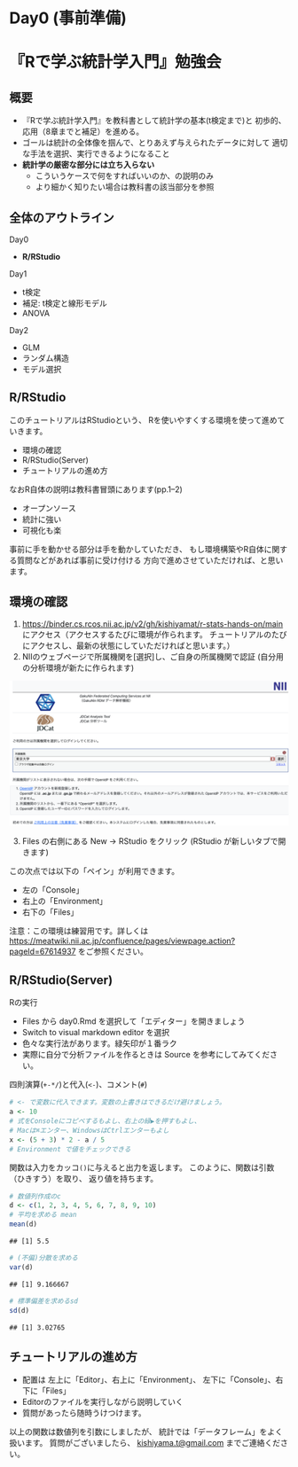 Day0 (事前準備)
================

# 『Rで学ぶ統計学入門』勉強会

## 概要

-   『Rで学ぶ統計学入門』を教科書として統計学の基本(t検定まで)と
    初歩的、応用（8章までと補足）を進める。
-   ゴールは統計の全体像を掴んで、とりあえず与えられたデータに対して
    適切な手法を選択、実行できるようになること
-   **統計学の厳密な部分には立ち入らない**
    -   こういうケースで何をすればいいのか、の説明のみ
    -   より細かく知りたい場合は教科書の該当部分を参照

## 全体のアウトライン

Day0

-   **R/RStudio**

Day1

-   t検定
-   補足: t検定と線形モデル
-   ANOVA

Day2

-   GLM
-   ランダム構造
-   モデル選択

## R/RStudio

このチュートリアルはRStudioという、
Rを使いやすくする環境を使って進めていきます。

-   環境の確認
-   R/RStudio(Server)
-   チュートリアルの進め方

なおR自体の説明は教科書冒頭にあります(pp.1–2)

-   オープンソース
-   統計に強い
-   可視化も楽

事前に手を動かせる部分は手を動かしていただき、
もし環境構築やR自体に関する質問などがあれば事前に受け付ける
方向で進めさせていただければ、と思います。

## 環境の確認

1.  <https://binder.cs.rcos.nii.ac.jp/v2/gh/kishiyamat/r-stats-hands-on/main>
    にアクセス（アクセスするたびに環境が作られます。
    チュートリアルのたびにアクセスし、最新の状態にしていただければと思います。）
2.  NIIのウェブページで所属機関を\[選択\]し、ご自身の所属機関で認証
    (自分用の分析環境が新たに作られます)

![figs](figs/nii.png)

3.  Files の右側にある New → RStudio をクリック (RStudio
    が新しいタブで開きます)

この次点では以下の「ペイン」が利用できます。

-   左の「Console」
-   右上の「Environment」
-   右下の「Files」

注意：この環境は練習用です。詳しくは
<https://meatwiki.nii.ac.jp/confluence/pages/viewpage.action?pageId=67614937>
をご参照ください。

## R/RStudio(Server)

Rの実行

-   Files から day0.Rmd を選択して「エディター」を開きましょう
-   Switch to visual markdown editor を選択
-   色々な実行法があります。緑矢印が１番ラク
-   実際に自分で分析ファイルを作るときは Source
    を参考にしてみてください。

四則演算(`+-*/`)と代入(`<-`)、コメント(`#`)

``` r
# <- で変数に代入できます。変数の上書きはできるだけ避けましょう。
a <- 10
# 式をConsoleにコピペするもよし、右上の緑▶を押すもよし、
# Macは⌘エンター、WindowsはCtrlエンターもよし
x <- (5 + 3) * 2 - a / 5
# Environment で値をチェックできる
```

関数は入力をカッコ`()`に与えると出力を返します。
このように、関数は引数（ひきすう）を取り、 返り値を持ちます。

``` r
# 数値列作成のc
d <- c(1, 2, 3, 4, 5, 6, 7, 8, 9, 10)
# 平均を求める mean
mean(d)
```

    ## [1] 5.5

``` r
# (不偏)分散を求める
var(d)
```

    ## [1] 9.166667

``` r
# 標準偏差を求めるsd
sd(d)
```

    ## [1] 3.02765

## チュートリアルの進め方

-   配置は 左上に「Editor」、右上に「Environment」、
    左下に「Console」、右下に「Files」
-   Editorのファイルを実行しながら説明していく
-   質問があったら随時うけつけます。

以上の関数は数値列を引数にしましたが、
統計では「データフレーム」をよく扱います。 質問がございましたら、
<kishiyama.t@gmail.com> までご連絡ください。
